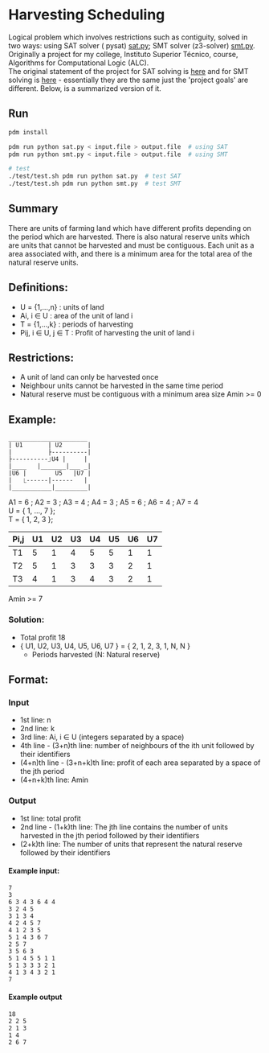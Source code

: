 # Harvesting Scheduling

Logical problem which involves restrictions such as contiguity, solved in two ways: using SAT solver (
pysat) [sat.py](./sat.py); SMT solver (z3-solver) [smt.py](./smt.py).  
Originally a project for my college, Instituto Superior Técnico, course, Algorithms for Computational Logic (ALC).  
The original statement of the project for SAT solving is [here](./docs/sat-statement.pdf) and for SMT solving
is [here](./docs/smt-statement.pdf) - essentially they are the same just the 'project goals' are different. Below, is a
summarized version of it.

## Run

```bash
pdm install

pdm run python sat.py < input.file > output.file  # using SAT
pdm run python smt.py < input.file > output.file  # using SMT

# test
./test/test.sh pdm run python sat.py  # test SAT
./test/test.sh pdm run python smt.py  # test SMT
```

## Summary

There are units of farming land which have different profits depending on the period which are harvested. There is also
natural reserve units which are units that cannot be harvested and must be contiguous. Each unit as a area associated
with, and there is a minimum area for the total area of the natural reserve units.

## Definitions:

* U = {1,...,n} : units of land
* Ai, i ∈ U : area of the unit of land i
* T = {1,...,k} : periods of harvesting
* Pij, i ∈ U, j ∈ T : Profit of harvesting the unit of land i

## Restrictions:

* A unit of land can only be harvested once
* Neighbour units cannot be harvested in the same time period
* Natural reserve must be contiguous with a minimum area size Amin >= 0

## Example:

```
______________________
| U1       | U2       |
|          ├----------|
├----------⏌U4 |     |
|____   |_______|___ _|
|U6 |        U5   |U7 |
|   ⎿------|------   |
|___________|_________|
```

A1 = 6 ; A2 = 3 ; A3 = 4 ; A4 = 3 ; A5 = 6 ; A6 = 4 ; A7 = 4  
U = { 1, ..., 7 };  
T = { 1, 2, 3 };

| Pi,j | U1  | U2  | U3  | U4  | U5  | U6  | U7  |
|------|-----|-----|-----|-----|-----|-----|-----|
| T1   | 5   | 1   | 4   | 5   | 5   | 1   | 1   |
| T2   | 5   | 1   | 3   | 3   | 3   | 2   | 1   |
| T3   | 4   | 1   | 3   | 4   | 3   | 2   | 1   |

Amin >= 7

### Solution:

* Total profit 18
* { U1, U2, U3, U4, U5, U6, U7 } = { 2, 1, 2, 3, 1, N, N }
    * Periods harvested (N: Natural reserve)

## Format:

### Input

* 1st line: n
* 2nd line: k
* 3rd line: Ai, i ∈ U (integers separated by a space)
* 4th line - (3+n)th line: number of neighbours of the ith unit followed by their identifiers
* (4+n)th line - (3+n+k)th line: profit of each area separated by a space of the jth period
* (4+n+k)th line: Amin

### Output

* 1st line: total profit
* 2nd line - (1+k)th line: The jth line contains the number of units harvested in the jth period
  followed by their identifiers
* (2+k)th line: The number of units that represent the natural reserve followed by their identifiers

#### Example input:

```
7
3
6 3 4 3 6 4 4
3 2 4 5
3 1 3 4
4 2 4 5 7
4 1 2 3 5
5 1 4 3 6 7
2 5 7
3 5 6 3
5 1 4 5 5 1 1
5 1 3 3 3 2 1
4 1 3 4 3 2 1
7
```

#### Example output

```
18
2 2 5
2 1 3
1 4
2 6 7
```
